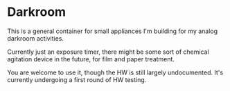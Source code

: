 # Darkroom

This is a general container for small appliances I'm building for my analog darkroom activities. 

Currently just an exposure timer, there might be some sort of chemical agitation device in the future, for film and paper treatment.

You are welcome to use it, though the HW is still largely undocumented. It's currently undergoing a first round of HW testing.
